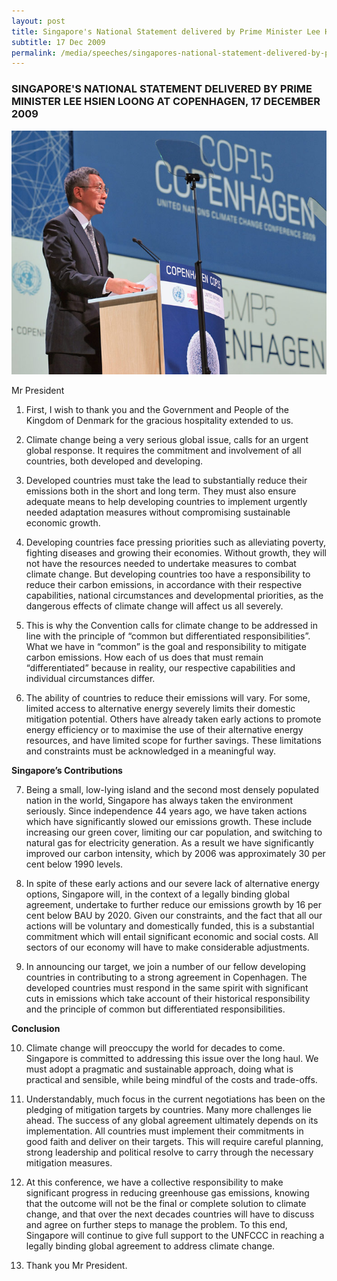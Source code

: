 ```yaml
---
layout: post
title: Singapore's National Statement delivered by Prime Minister Lee Hsien Loong at Copenhagen, 17 December 2009
subtitle: 17 Dec 2009
permalink: /media/speeches/singapores-national-statement-delivered-by-prime-minister-lee-hsien-loong-at-copenhagen-17-december-2009
---
```


### SINGAPORE'S NATIONAL STATEMENT DELIVERED BY PRIME MINISTER LEE HSIEN LOONG AT COPENHAGEN, 17 DECEMBER 2009

<a href="/images/singapore's-national-statement-delivered-by-prime-minister-lee-hsien-loong-at-copenhagen.jpg" target="_blank"> ![Singapore's National Statement delivered by Prime Minister Lee Hsien Loong at Copenhagen](/images/singapore's-national-statement-delivered-by-prime-minister-lee-hsien-loong-at-copenhagen.jpg "Singapore's National Statement delivered by Prime Minister Lee Hsien Loong at Copenhagen")</a>

Mr President

1. First, I wish to thank you and the Government and People of the Kingdom of Denmark for the gracious hospitality extended to us.

2. Climate change being a very serious global issue, calls for an urgent global response. It requires the commitment and involvement of all countries, both developed and developing.

3. Developed countries must take the lead to substantially reduce their emissions both in the short and long term. They must also ensure adequate means to help developing countries to implement urgently needed adaptation measures without compromising sustainable economic growth.

4. Developing countries face pressing priorities such as alleviating poverty, fighting diseases and growing their economies. Without growth, they will not have the resources needed to undertake measures to combat climate change. But developing countries too have a responsibility to reduce their carbon emissions, in accordance with their respective capabilities, national circumstances and developmental priorities, as the dangerous effects of climate change will affect us all severely.

5. This is why the Convention calls for climate change to be addressed in line with the principle of “common but differentiated responsibilities”. What we have in “common” is the goal and responsibility to mitigate carbon emissions. How each of us does that must remain “differentiated” because in reality, our respective capabilities and individual circumstances differ.

6. The ability of countries to reduce their emissions will vary. For some, limited access to alternative energy severely limits their domestic mitigation potential. Others have already taken early actions to promote energy efficiency or to maximise the use of their alternative energy resources, and have limited scope for further savings. These limitations and constraints must be acknowledged in a meaningful way.

**Singapore’s Contributions**

7. Being a small, low-lying island and the second most densely populated nation in the world, Singapore has always taken the environment seriously. Since independence 44 years ago, we have taken actions which have significantly slowed our emissions growth. These include increasing our green cover, limiting our car population, and switching to natural gas for electricity generation. As a result we have significantly improved our carbon intensity, which by 2006 was approximately 30 per cent below 1990 levels.

8. In spite of these early actions and our severe lack of alternative energy options, Singapore will, in the context of a legally binding global agreement, undertake to further reduce our emissions growth by 16 per cent below BAU by 2020. Given our constraints, and the fact that all our actions will be voluntary and domestically funded, this is a substantial commitment which will entail significant economic and social costs. All sectors of our economy will have to make considerable adjustments.

9. In announcing our target, we join a number of our fellow developing countries in contributing to a strong agreement in Copenhagen. The developed countries must respond in the same spirit with significant cuts in emissions which take account of their historical responsibility and the principle of common but differentiated responsibilities.

**Conclusion**


10. Climate change will preoccupy the world for decades to come. Singapore is committed to addressing this issue over the long haul. We must adopt a pragmatic and sustainable approach, doing what is practical and sensible, while being mindful of the costs and trade-offs.

11. Understandably, much focus in the current negotiations has been on the pledging of mitigation targets by countries. Many more challenges lie ahead. The success of any global agreement ultimately depends on its implementation. All countries must implement their commitments in good faith and deliver on their targets. This will require careful planning, strong leadership and political resolve to carry through the necessary mitigation measures.

12. At this conference, we have a collective responsibility to make significant progress in reducing greenhouse gas emissions, knowing that the outcome will not be the final or complete solution to climate change, and that over the next decades countries will have to discuss and agree on further steps to manage the problem. To this end, Singapore will continue to give full support to the UNFCCC in reaching a legally binding global agreement to address climate change.

13. Thank you Mr President.
